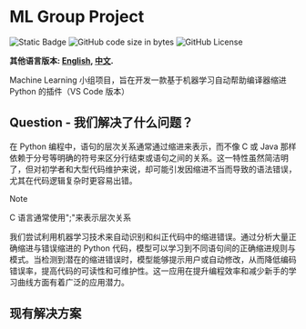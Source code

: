 # ML Group Project

![Static Badge](https://img.shields.io/badge/ML-2024_Full-Green) ![GitHub code size in bytes](https://img.shields.io/github/languages/code-size/iRyougi/ML-Group-Project) ![GitHub License](https://img.shields.io/github/license/iRyougi/ML-Group-Project)

**其他语言版本: [English](README_en.md), [中文](README.md).**

Machine Learning 小组项目，旨在开发一款基于机器学习自动帮助编译器缩进 Python 的插件（VS Code 版本）

## Question - 我们解决了什么问题？

在 Python 编程中，语句的层次关系通常通过缩进来表示，而不像 C 或 Java 那样依赖于分号等明确的符号来区分行结束或语句之间的关系。这一特性虽然简洁明了，但对初学者和大型代码维护来说，却可能引发因缩进不当而导致的语法错误，尤其在代码逻辑复杂时更容易出错。

> [!NOTE]
>
> C 语言通常使用";"来表示层次关系

我们尝试利用机器学习技术来自动识别和纠正代码中的缩进错误。通过分析大量正确缩进与错误缩进的 Python 代码，模型可以学习到不同语句间的正确缩进规则与模式。当检测到潜在的缩进错误时，模型能够提示用户或自动修改，从而降低编码错误率，提高代码的可读性和可维护性。这一应用在提升编程效率和减少新手的学习曲线方面有着广泛的应用潜力。

## 现有解决方案
